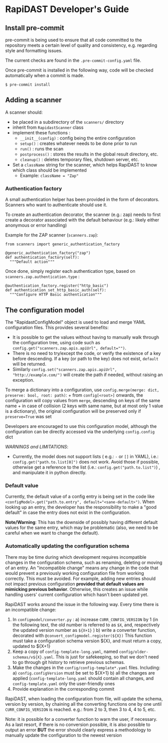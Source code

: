 # RapiDAST Developer's Guide

## Install pre-commit

pre-commit is being used to ensure that all code committed to the repository meets a certain level of quality and consistency, e.g. regarding style and formatting issues.

The current checks are found in the `.pre-commit-config.yaml` file.

Once pre-commit is installed in the following way, code will be checked automatically when a commit is made.

```
$ pre-commit install
```


## Adding a scanner

A scanner should:
* be placed in a subdirectory of the `scanners/` directory
* inherit from `RapidastScanner` class
* implement these functions :
    - `__init__(config)` : config being the entire configuration
    - `setup()` : creates whatever needs to be done prior to run
    - `run()` : runs the scan
    - `postprocess()` : stores the results in the global result directory, etc.
    - `cleanup()` : deletes temporary files, shutdown server, etc.
* Set a `className` string for the scanner, which helps RapiDAST to know which class should be implemented
    - Example: `className = "Zap"`


### Authentication factory

A small authentication helper has been provided in the form of decorators.
Scanners who want to authenticate should use it.

To create an authentication decorator, the scanner (e.g.: zap) needs to
first create a decorator associated with the default behaviour (e.g.:
likely either anonymous or error handling)

Example for the ZAP scanner (`scanners.zap`):

```
from scanners import generic_authentication_factory

@generic_authentication_factory("zap")
def authentication_factory(self):
  """Default action"""
```

Once done, simply register each authentication type, based on
`scanners.zap.authentication.type` :

```
@authentication_factory.register("http_basic")
def authentication_set_http_basic_auth(self):
  """Configure HTTP Basic authentication"""
```


## The configuration model

The "RapidastConfigModel" object is used to load and merge YAML configuration files. This provides several benefits:
- It is possible to get the values without having to manually walk through the configuration tree, using code such as `config.get("scanners.zap.apis.apiUrl", default="")`.
- There is no need to try/except the code, or verify the existence of a key before descending. If a key (or path to the key) does not exist, `default` will be returned.
- Similarly `config.set("scanners.zap.apis.apiUrl", "http://example.com/")` will create the path if needed, without raising an exception.

To merge a dictionary into a configuration, use `config.merge(merge: dict, preserve: bool, root: path)`:
    + from `config[<root>]` onwards, the configuration will copy values from `merge`, descending on keys of the same name
    + in case of collision (2 keys with same name, but at most only 1 value is a dictionary), the original configuration will be preserved only if `preserve=True` was set

Developers are encouraged to use this configuration model, although the configuration can be directly accessed via the underlying `config.config` dict


 _WARNINGS and LIMITATIONS_:
- Currently, the model does not support lists ( e.g.: `-` or `[]` in YAML), i.e.: `config.get("path.to.list[0]")` does not work. Avoid those if possible, otherwise get a reference to the list (i.e.: `config.get("path.to.list")`) , and manipulate it in python directly.

### Default value

Currently, the default value of a config entry is being set in the code like `<configModel>.get("path.to.entry", default="<sane-default>")`.
When looking up an entry, the developer has the responsibility to make a "good default" in case the entry does not exist in the configuration.

__Note/Warning__: This has the downside of possibly having different default values for the same entry, which may be problematic (also, we need to be careful when we want to change the default).


### Automatically updating the configuration schema

There may be time during which development requires incompatible changes in the configuration schema, such as renaming, deleting or moving of an entry. An "incompatible change" means any change in the code that would prevent a previously working configuration file from working correctly. This must be avoided. For example, adding new entries should not impact previous configuration __provided that default values are mimicking previous behavior__. Otherwise, this creates an issue while handling users' current configuration which hasn't been updated yet.

RapiDAST works around the issue in the following way.
Every time there is an incompatible change:
1) In `configmodel/converter.py` :
    a) increase `CURR_CONFIG_VERSION` by 1 (in the following text, the old number is referred to as `$X`, and, respectively the updated version number as `${X+1}` )
    b) write a converter function, decorated with `@convert_configmodel.register(${X})`
       This function must take a configuration schema version ${X}, and must return a copy, updated to ${X+1}
2) Keep a copy of `config-template-long.yaml`, named `config/older-schemas/v${X}.yaml`. This is just for safekeeping, so that we don't need to go through git history to retrieve previous schemas.
3) Make the changes in the `config/config-template*.yaml` files. Including:
    a) `config.configVersion` must be set to ${X+1}
    b) all the changes are applied (`config-template-long.yaml` should contain all changes, and `config-template.yaml` only the user-friendly ones
4) Provide explanation in the corresponding commit

RapiDAST, when loading the configuration from file, will update the schema, version by version, by chaining all the converting functions one by one until `CURR_CONFIG_VERSION` is reached. e.g.: from 2 to 3, then 3 to 4, 4 to 5, etc.

Note: it is possible for a converter function to warn the user, if necessary. As a last resort, if there is no conversion possible, it is also possible to output an error **BUT** the error should clearly express a methodology to manually update the configuration to the newest version

